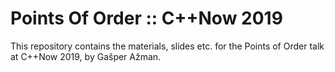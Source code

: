 # Points Of Order :: C++Now 2019

This repository contains the materials, slides etc. for the Points of Order talk
at C++Now 2019, by Gašper Ažman.
